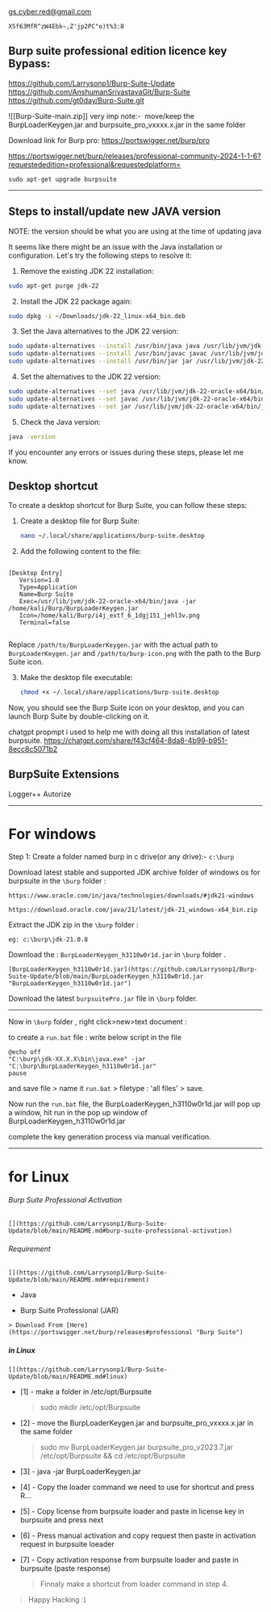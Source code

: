 
gs.cyber.red@gmail.com
```
XSf63MfR^zW4Ebk~,Z'jp2PC"o)t%3:8
```




Burp suite professional edition licence key Bypass:
---

https://github.com/Larrysonp1/Burp-Suite-Update
https://github.com/AnshumanSrivastavaGit/Burp-Suite
https://github.com/gt0day/Burp-Suite.git

![[Burp-Suite-main.zip]]
very imp note:-    move/keep the BurpLoaderKeygen.jar and burpsuite_pro_vxxxx.x.jar in the same folder  



Download link for Burp pro: 
https://portswigger.net/burp/pro

https://portswigger.net/burp/releases/professional-community-2024-1-1-6?requestededition=professional&requestedplatform=


```
sudo apt-get upgrade burpsuite 
```



---




Steps to install/update new JAVA version
---

NOTE: the version should be what you are using at the time of updating java

It seems like there might be an issue with the Java installation or configuration. Let's try the following steps to resolve it:

1. Remove the existing JDK 22 installation:

```bash
sudo apt-get purge jdk-22
```

2. Install the JDK 22 package again:

```bash
sudo dpkg -i ~/Downloads/jdk-22_linux-x64_bin.deb
```

3. Set the Java alternatives to the JDK 22 version:

```bash
sudo update-alternatives --install /usr/bin/java java /usr/lib/jvm/jdk-22-oracle-x64/bin/java 1
sudo update-alternatives --install /usr/bin/javac javac /usr/lib/jvm/jdk-22-oracle-x64/bin/javac 1
sudo update-alternatives --install /usr/bin/jar jar /usr/lib/jvm/jdk-22-oracle-x64/bin/jar 1
```

4. Set the alternatives to the JDK 22 version:

```bash
sudo update-alternatives --set java /usr/lib/jvm/jdk-22-oracle-x64/bin/java
sudo update-alternatives --set javac /usr/lib/jvm/jdk-22-oracle-x64/bin/javac
sudo update-alternatives --set jar /usr/lib/jvm/jdk-22-oracle-x64/bin/jar
```

5. Check the Java version:

```bash
java -version
```

If you encounter any errors or issues during these steps, please let me know.



Desktop shortcut
---
To create a desktop shortcut for Burp Suite, you can follow these steps:

1. Create a desktop file for Burp Suite:
   ```bash
   nano ~/.local/share/applications/burp-suite.desktop
   ```

2. Add the following content to the file:
```

[Desktop Entry]
   Version=1.0
   Type=Application
   Name=Burp Suite
   Exec=/usr/lib/jvm/jdk-22-oracle-x64/bin/java -jar /home/kali/Burp/BurpLoaderKeygen.jar
   Icon=/home/kali/Burp/i4j_extf_6_1dgj151_jehl3v.png
   Terminal=false
   
```
   Replace `/path/to/BurpLoaderKeygen.jar` with the actual path to `BurpLoaderKeygen.jar` and `/path/to/burp-icon.png` with the path to the Burp Suite icon.

3. Make the desktop file executable:
   ```bash
   chmod +x ~/.local/share/applications/burp-suite.desktop
   ```

Now, you should see the Burp Suite icon on your desktop, and you can launch Burp Suite by double-clicking on it.


chatgpt propmpt i used to help me with doing all this installation of latest burpsuite.
https://chatgpt.com/share/f43cf464-8da8-4b99-b951-8ecc8c5071b2


BurpSuite Extensions
---
Logger++
Autorize



----

# For windows

Step 1: Create a folder named burp in c drive(or any drive):-  `c:\burp`

Download latest stable and supported JDK archive folder of windows os for burpsuite in the `\burp` folder :
```
https://www.oracle.com/in/java/technologies/downloads/#jdk21-windows
```

```
https://download.oracle.com/java/21/latest/jdk-21_windows-x64_bin.zip
```

Extract the JDK zip in the `\burp` folder :
```
eg: c:\burp\jdk-21.0.8
```


Download the  : `BurpLoaderKeygen_h3110w0r1d.jar` in `\burp` folder .
```
[BurpLoaderKeygen_h3110w0r1d.jar](https://github.com/Larrysonp1/Burp-Suite-Update/blob/main/BurpLoaderKeygen_h3110w0r1d.jar "BurpLoaderKeygen_h3110w0r1d.jar")
```

Download the latest `burpsuitePro.jar` file in `\burp` folder.

---

Now  in `\burp` folder , right click>new>text document :

to create a `run.bat` file :
write below script in the file
```
@echo off
"C:\burp\jdk-XX.X.X\bin\java.exe" -jar "C:\burp\BurpLoaderKeygen_h3110w0r1d.jar"
pause
```

and save file > name it `run.bat` > filetype : 'all files' > save.

Now run the `run.bat` file,
the BurpLoaderKeygen_h3110w0r1d.jar will pop up a window,
hit run in the pop up window of BurpLoaderKeygen_h3110w0r1d.jar 

complete the key generation process via manual verification.

----

# for Linux

###### Burp Suite Professional Activation
```
[](https://github.com/Larrysonp1/Burp-Suite-Update/blob/main/README.md#burp-suite-professional-activation)

```
###### Requirement
```
[](https://github.com/Larrysonp1/Burp-Suite-Update/blob/main/README.md#requirement)
```
- Java

- Burp Suite Professional (JAR)
```
> Download From [Here](https://portswigger.net/burp/releases#professional "Burp Suite")

```



##### in Linux
```
[](https://github.com/Larrysonp1/Burp-Suite-Update/blob/main/README.md#linux)
```
- [1] - make a folder in /etc/opt/Burpsuite
    
    > sudo mkdir /etc/opt/Burpsuite
    
- [2] - move the BurpLoaderKeygen.jar and burpsuite_pro_vxxxx.x.jar in the same folder
    
    > sudo mv BurpLoaderKeygen.jar burpsuite_pro_v2023.7.jar /etc/opt/Burpsuite && cd /etc/opt/Burpsuite
    
- [3] - java -jar BurpLoaderKeygen.jar
- [4] - Copy the loader command we need to use for shortcut and press R...
- [5] - Copy license from burpsuite loader and paste in license key in burpsuite and press next
- [6] - Press manual activation and copy request then paste in activation request in burpsuite loeader
- [7] - Copy activation response from burpsuite loader and paste in burpsuite (paste response)
    
    > Finnaly make a shortcut from loader command in step 4.
    

> Happy Hacking :)
